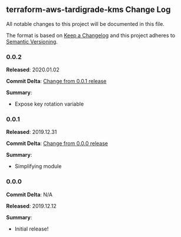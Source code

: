 ## terraform-aws-tardigrade-kms Change Log

All notable changes to this project will be documented in this file.

The format is based on [Keep a Changelog](http://keepachangelog.com/) and this project adheres to [Semantic Versioning](http://semver.org/).

### 0.0.2

**Released**: 2020.01.02

**Commit Delta**: [Change from 0.0.1 release](https://github.com/MetroStar/terraform-aws-tardigrade-kms/compare/0.0.1...0.0.2)

**Summary**:

*   Expose key rotation variable

### 0.0.1

**Released**: 2019.12.31

**Commit Delta**: [Change from 0.0.0 release](https://github.com/MetroStar/terraform-aws-tardigrade-kms/compare/0.0.0...0.0.1)

**Summary**:

*   Simplifying module

### 0.0.0

**Commit Delta**: N/A

**Released**: 2019.12.12

**Summary**:

*   Initial release!
